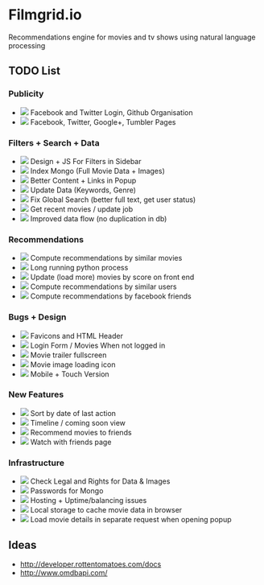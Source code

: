 # Filmgrid.io

Recommendations engine for movies and tv shows using natural language processing


## TODO List

### Publicity
* ![](https://tr.im/ecHSB) Facebook and Twitter Login, Github Organisation
* ![](https://tr.im/1sYDP) Facebook, Twitter, Google+, Tumbler Pages

### Filters + Search + Data
* ![](https://tr.im/ecHSB) Design + JS For Filters in Sidebar
* ![](https://tr.im/m1m9N) Index Mongo (Full Movie Data + Images)
* ![](https://tr.im/m1m9N) Better Content + Links in Popup
* ![](https://tr.im/m1m9N) Update Data (Keywords, Genre)
* ![](https://tr.im/1sYDP) Fix Global Search (better full text, get user status)
* ![](https://tr.im/1sYDP) Get recent movies / update job
* ![](https://tr.im/3GIP7) Improved data flow (no duplication in db)

### Recommendations
* ![](https://tr.im/m1m9N) Compute recommendations by similar movies
* ![](https://tr.im/m1m9N) Long running python process
* ![](https://tr.im/m1m9N) Update (load more) movies by score on front end
* ![](https://tr.im/3GIP7) Compute recommendations by similar users
* ![](https://tr.im/3GIP7) Compute recommendations by facebook friends

### Bugs + Design
* ![](https://tr.im/ecHSB) Favicons and HTML Header
* ![](https://tr.im/ecHSB) Login Form / Movies When not logged in
* ![](https://tr.im/m1m9N) Movie trailer fullscreen
* ![](https://tr.im/m1m9N) Movie image loading icon
* ![](https://tr.im/1sYDP) Mobile + Touch Version

### New Features
* ![](https://tr.im/m1m9N) Sort by date of last action
* ![](https://tr.im/1sYDP) Timeline / coming soon view
* ![](https://tr.im/3GIP7) Recommend movies to friends
* ![](https://tr.im/3GIP7) Watch with friends page

### Infrastructure
* ![](https://tr.im/ecHSB) Check Legal and Rights for Data & Images
* ![](https://tr.im/ecHSB) Passwords for Mongo
* ![](https://tr.im/ecHSB) Hosting + Uptime/balancing issues
* ![](https://tr.im/3GIP7) Local storage to cache movie data in browser
* ![](https://tr.im/3GIP7) Load movie details in separate request when opening popup


## Ideas
* http://developer.rottentomatoes.com/docs
* http://www.omdbapi.com/


<!--
TAGS:
* https://tr.im/ecHSB  -  alpha
* https://tr.im/m1m9N  -  beta
* https://tr.im/1sYDP  -  1.0
* https://tr.im/3GIP7  -  future
-->
